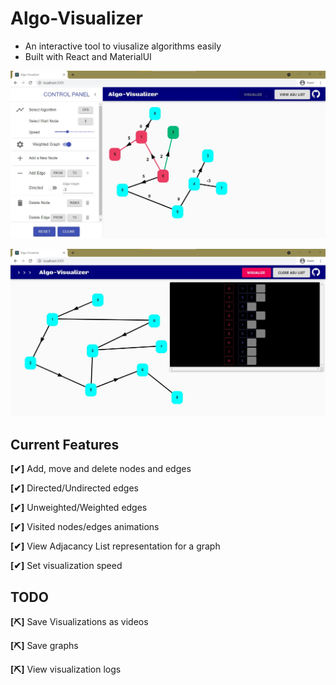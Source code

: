 # Algo-Visualizer

- An interactive tool to viusalize algorithms easily
- Built with React and MaterialUI

![Visualizing](./public/screenshots/sc1.jpg)

![Interact with graphs](./public/screenshots/sc2.jpg)

## Current Features

**[✔]** Add, move and delete nodes and edges

**[✔]** Directed/Undirected edges

**[✔]** Unweighted/Weighted edges

**[✔]** Visited nodes/edges animations

**[✔]** View Adjacancy List representation for a graph

**[✔]** Set visualization speed

## TODO

**[⛏]** Save Visualizations as videos

**[⛏]** Save graphs

**[⛏]** View visualization logs

